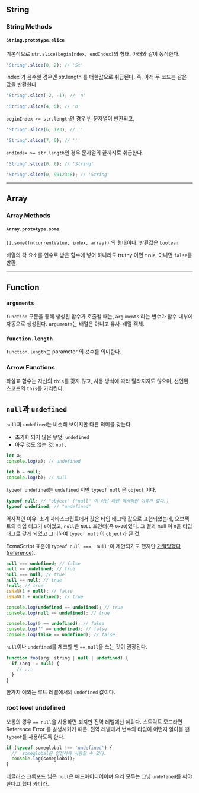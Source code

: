 ## String

### String Methods

#### `String.prototype.slice`

기본적으로 `str.slice(beginIndex, endIndex)`의 형태. 아래와 같이 동작한다.

```js
'String'.slice(0, 2); // 'St'
```

index 가 음수일 경우엔 str.length 를 더한값으로 취급된다. 즉, 아래 두 코드는 같은 값을 반환한다.

```js
'String'.slice(-2, -1); // 'n'

'String'.slice(4, 5); // 'n'
```

`beginIndex >= str.length`인 경우 빈 문자열이 반환되고,

```js
'String'.slice(6, 123); // ''

'String'.slice(7, 0); // ''
```

`endIndex >= str.length`인 경우 문자열의 끝까지로 취급한다.

```js
'String'.slice(0, 6); // 'String'

'String'.slice(0, 9912348); // 'String'
```

---

## Array

### Array Methods

#### `Array.prototype.some`

`[].some(fn(currentValue, index, array))` 의 형태이다. 반환값은 `boolean`.

배열의 각 요소를 인수로 받은 함수에 넣어 하나라도 truthy 이면 `true`, 아니면 `false`를 반환.

---

## Function

### `arguments`

`function` 구문을 통해 생성된 함수가 호출될 때는, `arguments` 라는 변수가 함수 내부에 자동으로 생성된다. `arguments`는 배열은 아니고 유사-배열 객체.

### `function.length`

`function.length`는 parameter 의 갯수를 의미한다.

### Arrow Functions

화살표 함수는 자신의 `this`를 갖지 않고, 사용 방식에 따라 달라지지도 않으며, 선언된 스코프의 `this`를 가리킨다.

## `null`과 `undefined`

`null`과 `undefined`는 비슷해 보이지만 다른 의미를 갖는다.

* 초기화 되지 않은 무엇: `undefined`
* 아무 것도 없는 것: `null`

```js
let a;
console.log(a); // undefined

let b = null;
console.log(b); // null
```

`typeof undefined`는 `undefined` 지만
`typeof null` 은 `object` 이다.

```js
typeof null; // "object" ("null" 이 아닌 데엔 역사적인 이유가 있다.)
typeof undefined; // "undefined"
```

역사적인 이유:
초기 자바스크립트에서 값은 타입 태그와 값으로 표현되었는데, 오브젝트의 타입 태그가 `0`이었고, `null`은 `NULL` 포인터(즉 `0x00`)였다. 그 결과 null 이 `0`을 타입 태그로 갖게 되었고 그리하여 `typeof null` 이 `object`가 된 것.

EcmaScript 표준에 `typeof null === 'null'`이 제안되기도 했지만 [거절당했다](https://archive.is/sPyGA#selection-101.8-114.0)([reference](https://stackoverflow.com/a/18808270/8994411)).

```js
null === undefined; // false
null == undefined; // true
null === null; // true
null == null; // true
!null; // true
isNaN(1 + null); // false
isNaN(1 + undefined); // true
```

```js
console.log(undefined == undefined); // true
console.log(null == undefined); // true

console.log(0 == undefined); // false
console.log('' == undefined); // false
console.log(false == undefined); // false
```

`null`이나 `undefined`를 체크할 땐 `== null`을 쓰는 것이 권장된다.

```js
function foo(arg: string | null | undefined) {
  if (arg != null) {
    // ...
  }
}
```

한가지 예외는 루트 레벨에서의 `undefined` 값이다.

### root level undefined

보통의 경우 `== null`을 사용하면 되지만 전역 레벨에선 예외다. 스트릭트 모드라면 Reference Error 를 발생시키기 때문.
전역 레벨에서 변수의 타입이 어떤지 알아볼 땐 `typeof`를 사용하도록 한다.

```js
if (typeof someglobal !== 'undefined') {
  //  someglobal은 안전하게 사용할 수 있다.
  console.log(someglobal);
}
```

더글러스 크록포드 님은 `null`은 배드아이디어이며 우리 모두는 그냥 `undefined`를 써야 한다고 했다 카더라.
